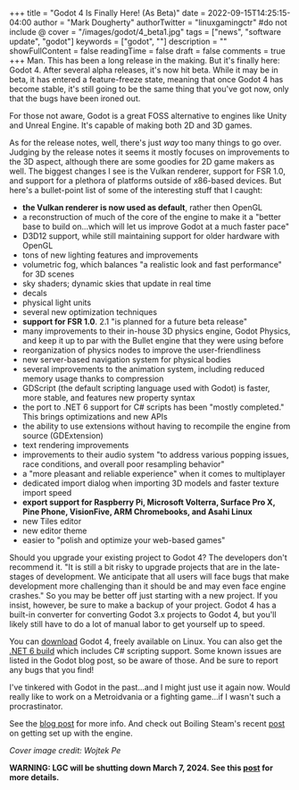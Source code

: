 +++
title = "Godot 4 Is Finally Here! (As Beta)"
date = 2022-09-15T14:25:15-04:00
author = "Mark Dougherty"
authorTwitter = "linuxgamingctr" #do not include @
cover = "/images/godot/4_beta1.jpg"
tags = ["news", "software update", "godot"]
keywords = ["godot", ""]
description = ""
showFullContent = false
readingTime = false
draft = false
comments = true
+++
Man. This has been a long release in the making. But it's finally here: Godot 4. After several alpha releases, it's now hit beta. While it may be in beta, it has entered a feature-freeze state, meaning that once Godot 4 has become stable, it's still going to be the same thing that you've got now, only that the bugs have been ironed out.

For those not aware, Godot is a great FOSS alternative to engines like Unity and Unreal Engine. It's capable of making both 2D and 3D games.

As for the release notes, well, there's just *way* too many things to go over. Judging by the release notes it seems it mostly focuses on improvements to the 3D aspect, although there are some goodies for 2D game makers as well. The biggest changes I see is the Vulkan renderer, support for FSR 1.0, and support for a plethora of platforms outside of x86-based devices. But here's a bullet-point list of some of the interesting stuff that I caught:
- **the Vulkan renderer is now used as default**, rather then OpenGL
- a reconstruction of much of the core of the engine to make it a "better base to build on...which will let us improve Godot at a much faster pace"
- D3D12 support, while still maintaining support for older hardware with OpenGL
- tons of new lighting features and improvements
- volumetric fog, which balances "a realistic look and fast performance" for 3D scenes
- sky shaders; dynamic skies that update in real time
- decals
- physical light units
- several new optimization techniques
- **support for FSR 1.0**. 2.1 "is planned for a future beta release"
- many improvements to their in-house 3D physics engine, Godot Physics, and keep it up to par with the Bullet engine that they were using before
- reorganization of physics nodes to improve the user-friendliness
- new server-based navigation system for physical bodies
- several improvements to the animation system, including reduced memory usage thanks to compression
- GDScript (the default scripting language used with Godot) is faster, more stable, and features new property syntax
- the port to .NET 6 support for C# scripts has been "mostly completed." This brings optimizations and new APIs
- the ability to use extensions without having to recompile the engine from source (GDExtension)
- text rendering improvements
- improvements to their audio system "to address various popping issues, race conditions, and overall poor resampling behavior"
- a "more pleasant and reliable experience" when it comes to multiplayer
- dedicated import dialog when importing 3D models and faster texture import speed
- **export support for Raspberry Pi, Microsoft Volterra, Surface Pro X, Pine Phone, VisionFive, ARM Chromebooks, and Asahi Linux**
- new Tiles editor
- new editor theme
- easier to "polish and optimize your web-based games"

Should you upgrade your existing project to Godot 4? The developers don't recommend it. "It is still a bit risky to upgrade projects that are in the late-stages of development. We anticipate that all users will face bugs that make development more challenging than it should be and may even face engine crashes." So you may be better off just starting with a new project. If you insist, however, be sure to make a backup of your project. Godot 4 has a built-in converter for converting Godot 3.x projects to Godot 4, but you'll likely still have to do a lot of manual labor to get yourself up to speed.

You can [download](https://downloads.tuxfamily.org/godotengine/4.0/beta1/) Godot 4, freely available on Linux. You can also get the [.NET 6 build](https://downloads.tuxfamily.org/godotengine/4.0/beta1/mono/) which includes C# scripting support. Some known issues are listed in the Godot blog post, so be aware of those. And be sure to report any bugs that you find!

I've tinkered with Godot in the past...and I might just use it again now. Would really like to work on a Metroidvania or a fighting game...if I wasn't such a procrastinator.

See the [blog post](https://godotengine.org/article/dev-snapshot-godot-4-0-beta-1) for more info. And check out Boiling Steam's recent [post](https://boilingsteam.com/make-game-in-10-minutes-godot/) on getting set up with the engine.

*Cover image credit: Wojtek Pe*

**WARNING: LGC will be shutting down March 7, 2024. See this [post](https://linuxgamingcentral.com/posts/the-end-of-lgc/) for more details.**
